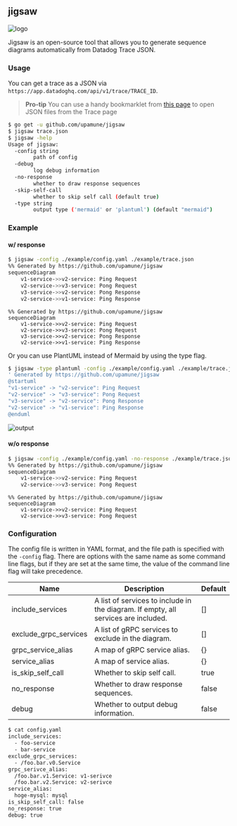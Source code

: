 ## jigsaw

![logo](https://i.gyazo.com/cc66f61c68034ca8b8617d818e5dbd99.png)

Jigsaw is an open-source tool that allows you to generate sequence diagrams automatically from Datadog Trace JSON.

### Usage

You can get a trace as a JSON via `https://app.datadoghq.com/api/v1/trace/TRACE_ID`.

> **Pro-tip**
> You can use a handy bookmarklet from [this page](https://upamune.github.io/jigsaw/) to open JSON files from the Trace page

```bash
$ go get -u github.com/upamune/jigsaw
$ jigsaw trace.json
$ jigsaw -help                                                                                (git)-[fix-help-error-handling]
Usage of jigsaw:
  -config string
        path of config
  -debug
        log debug information
  -no-response
        whether to draw response sequences
  -skip-self-call
        whether to skip self call (default true)
  -type string
        output type ('mermaid' or 'plantuml') (default "mermaid")
```

### Example

#### w/ response

```bash
$ jigsaw -config ./example/config.yaml ./example/trace.json
%% Generated by https://github.com/upamune/jigsaw
sequenceDiagram
    v1-service->>v2-service: Ping Request
    v2-service->>v3-service: Pong Request
    v3-service->>v2-service: Pong Response
    v2-service->>v1-service: Ping Response
```

```mermaid
%% Generated by https://github.com/upamune/jigsaw
sequenceDiagram
    v1-service->>v2-service: Ping Request
    v2-service->>v3-service: Pong Request
    v3-service->>v2-service: Pong Response
    v2-service->>v1-service: Ping Response
```

Or you can use PlantUML instead of Mermaid by using the type flag.

```bash
$ jigsaw -type plantuml -config ./example/config.yaml ./example/trace.json
' Generated by https://github.com/upamune/jigsaw
@startuml
"v1-service" -> "v2-service": Ping Request
"v2-service" -> "v3-service": Pong Request
"v3-service" -> "v2-service": Pong Response
"v2-service" -> "v1-service": Ping Response
@enduml
```

![output](https://user-images.githubusercontent.com/8219560/127803698-763b9343-5429-417a-89b9-492e88ed08ff.png)

#### w/o response

```bash
$ jigsaw -config ./example/config.yaml -no-response ./example/trace.json
%% Generated by https://github.com/upamune/jigsaw
sequenceDiagram
    v1-service->>v2-service: Ping Request
    v2-service->>v3-service: Pong Request
```

```mermaid
%% Generated by https://github.com/upamune/jigsaw
sequenceDiagram
    v1-service->>v2-service: Ping Request
    v2-service->>v3-service: Pong Request
```

### Configuration

The config file is written in YAML format, and the file path is specified with the `-config` flag.
There are options with the same name as some command line flags, but if they are set at the same time, the value of the
command line flag will take precedence.

| Name                  | Description                                                                        | Default |
|-----------------------|------------------------------------------------------------------------------------|---------|
| include_services      | A list of services to include in the diagram. If empty, all services are included. | []      |
| exclude_grpc_services | A list of gRPC services to exclude in the diagram.                                 | []      |
| grpc_service_alias    | A map of gRPC service alias.                                                       | {}      |
| service_alias         | A map of service alias.                                                            | {}      |
| is_skip_self_call     | Whether to skip self call.                                                         | true    |
| no_response           | Whether to draw response sequences.                                                | false   |
| debug                 | Whether to output debug information.                                               | false   |

```bash
$ cat config.yaml
include_services:
  - foo-service
  - bar-service
exclude_grpc_services:
  - /foo.bar.v0.Service
grpc_serivce_alias:
  /foo.bar.v1.Service: v1-serivce
  /foo.bar.v2.Service: v2-serivce
service_alias:
  hoge-mysql: mysql
is_skip_self_call: false
no_response: true
debug: true
```
